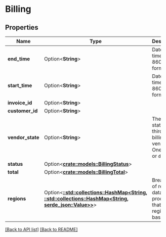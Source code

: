 # Billing

## Properties

Name | Type | Description | Notes
------------ | ------------- | ------------- | -------------
**end_time** | Option<**String**> | Date and time in ISO 8601 format. | [readonly]
**start_time** | Option<**String**> | Date and time in ISO 8601 format. | [readonly]
**invoice_id** | Option<**String**> |  | [readonly]
**customer_id** | Option<**String**> |  | [readonly]
**vendor_state** | Option<**String**> | The current state of our third-party billing vendor. One of `up` or `down`. | [readonly]
**status** | Option<[**crate::models::BillingStatus**](BillingStatus.md)> |  | 
**total** | Option<[**crate::models::BillingTotal**](BillingTotal.md)> |  | 
**regions** | Option<[**::std::collections::HashMap&lt;String, ::std::collections::HashMap&lt;String, serde_json::Value&gt;&gt;**](Map.md)> | Breakdown of regional data for products that are region based. | 

[[Back to API list]](../README.md#documentation-for-api-endpoints) [[Back to README]](../README.md)


